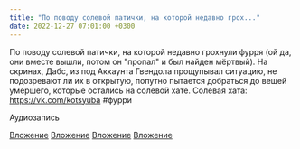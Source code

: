 ```yaml
---
title: "По поводу солевой патички, на которой недавно грох..."
date: 2022-12-27 07:01:00 +0300
---
```


По поводу солевой патички, на которой недавно грохнули фурря (ой да, они вместе вышли, потом он "пропал" и был найден мёртвый).
На скринах, Дабс, из под Аккаунта Гвендола прощупывал ситуацию, не подозревают ли их в открытую, попутно пытается добраться до вещей умершего, которые остались на солевой хате.
Солевая хата: https://vk.com/kotsyuba
#фурри


Аудиозапись

[Вложение](/assets/vk_photos/3/0l6J4z3awGk.jpg)
[Вложение](/assets/vk_photos/3/nueYYUN9A0c.jpg)
[Вложение](/assets/vk_photos/3/THrpBZienE4.jpg)
[Вложение](/assets/vk_photos/3/zu1acAnCpQ4.jpg)
